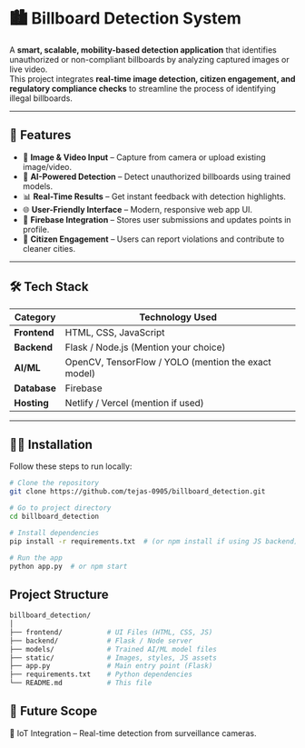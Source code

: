 # 🏙️ Billboard Detection System  

A **smart, scalable, mobility-based detection application** that identifies unauthorized or non-compliant billboards by analyzing captured images or live video.  
This project integrates **real-time image detection, citizen engagement, and regulatory compliance checks** to streamline the process of identifying illegal billboards.

---

## 🚀 Features  

- 📸 **Image & Video Input** – Capture from camera or upload existing image/video.  
- 🤖 **AI-Powered Detection** – Detect unauthorized billboards using trained models.  
- 📊 **Real-Time Results** – Get instant feedback with detection highlights.  
- 🌐 **User-Friendly Interface** – Modern, responsive web app UI.  
- 🔗 **Firebase Integration** – Stores user submissions and updates points in profile.  
- 📢 **Citizen Engagement** – Users can report violations and contribute to cleaner cities.  

---

## 🛠️ Tech Stack  

| **Category**         | **Technology Used** |
|----------------------|-------------------|
| **Frontend**         | HTML, CSS, JavaScript |
| **Backend**          | Flask / Node.js (Mention your choice) |
| **AI/ML**            | OpenCV, TensorFlow / YOLO (mention the exact model) |
| **Database**         | Firebase |
| **Hosting**          | Netlify / Vercel (mention if used) |

---

## 🧑‍💻 Installation  

Follow these steps to run locally:  

```bash
# Clone the repository
git clone https://github.com/tejas-0905/billboard_detection.git

# Go to project directory
cd billboard_detection

# Install dependencies
pip install -r requirements.txt  # (or npm install if using JS backend)

# Run the app
python app.py  # or npm start
```


## Project Structure

```bash
billboard_detection/
│
├── frontend/           # UI Files (HTML, CSS, JS)
├── backend/            # Flask / Node server
├── models/             # Trained AI/ML model files
├── static/             # Images, styles, JS assets
├── app.py              # Main entry point (Flask)
├── requirements.txt    # Python dependencies
└── README.md           # This file

``` 
## 🔮 Future Scope

📡 IoT Integration – Real-time detection from surveillance cameras.
